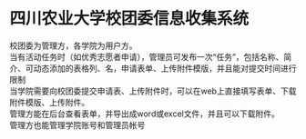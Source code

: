 # 四川农业大学校团委信息收集系统
校团委为管理方，各学院为用户方。<br/>
当有活动任务时（如优秀志愿者申请），管理员可发布一次“任务”，包括名称、简介、可动态添加的表格列、名，申请表单、上传附件模版，并且能对提交时间进行限制<br/>
当学院需要向校团委提交申请表、上传附件时，可以在web上直接填写表单、下载附件模版、上传附件。<br/>
管理方能在后台查看表单，并导出成word或excel文件，并且可以下载附件。<br/> 
管理方也能管理学院账号和管理员帐号
